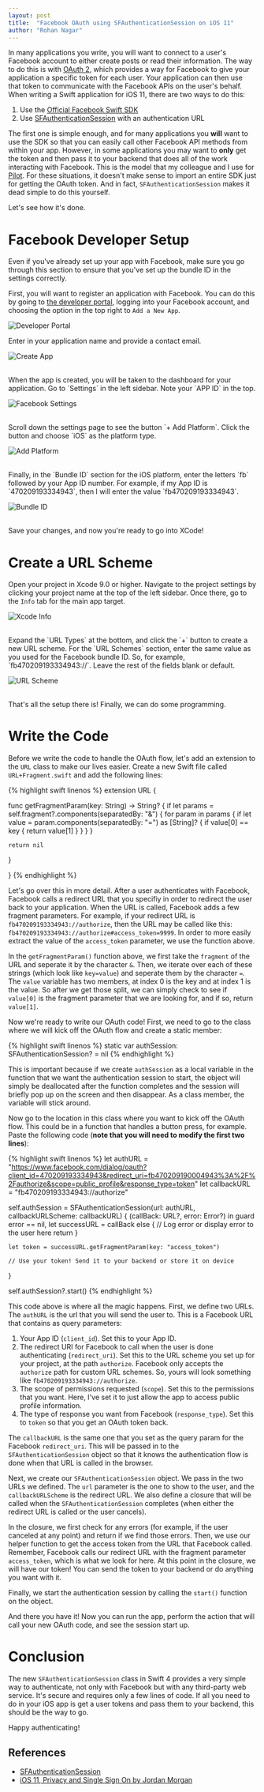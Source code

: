 ```yaml
---
layout: post
title:  "Facebook OAuth using SFAuthenticationSession on iOS 11"
author: "Rohan Nagar"
---
```


In many applications you write, you will want to connect to a user's Facebook account to either
create posts or read their information. The way to do this is with [OAuth 2](https://oauth.net/2/), which provides
a way for Facebook to give your application a specific token for each user. Your application can then
use that token to communicate with the Facebook APIs on the user's behalf. When writing a Swift application
for iOS 11, there are two ways to do this:

1. Use the [Official Facebook Swift SDK](https://developers.facebook.com/docs/swift/)
2. Use [SFAuthenticationSession](https://developer.apple.com/documentation/safariservices/sfauthenticationsession)
with an authentication URL

The first one is simple enough, and for many applications you **will** want to use the SDK so that you can
easily call other Facebook API methods from within your app. However, in some applications you may want
to **only** get the token and then pass it to your backend that does all of the work interacting with
Facebook. This is the model that my colleague and I use for [Pilot](https://github.com/SanctionCo/pilot-ios).
For these situations, it doesn't make sense to import an entire SDK just for getting the OAuth token. And in
fact, `SFAuthenticationSession` makes it dead simple to do this yourself.

Let's see how it's done.

# Facebook Developer Setup

Even if you've already set up your app with Facebook, make sure you go through this section to ensure that
you've set up the bundle ID in the settings correctly.

First, you will want to register an application with Facebook. You can do this by going to
[the developer portal](https://developers.facebook.com), logging into your Facebook account, and choosing
the option in the top right to `Add a New App`.

![Developer Portal](/assets/img/facebook-oauth/developer_portal.png)

Enter in your application name and provide a contact email.

![Create App](/assets/img/facebook-oauth/create_app.png)

<br>
When the app is created, you will be taken to the dashboard for your application. Go to `Settings` in the left
sidebar. Note your `APP ID` in the top.

![Facebook Settings](/assets/img/facebook-oauth/facebook_settings.png)

<br>
Scroll down the settings page to see the button `+ Add Platform`. Click the button and choose `iOS` as the platform
type.

![Add Platform](/assets/img/facebook-oauth/add_platform.png)

<br>
Finally, in the `Bundle ID` section for the iOS platform, enter the letters `fb` followed by your App ID number. For
example, if my App ID is `470209193334943`, then I will enter the value `fb470209193334943`.

![Bundle ID](/assets/img/facebook-oauth/bundle_id.png)

<br>
Save your changes, and now you're ready to go into XCode!

# Create a URL Scheme

Open your project in Xcode 9.0 or higher. Navigate to the project settings by clicking your project name
at the top of the left sidebar. Once there, go to the `Info` tab for the main app target.

![Xcode Info](/assets/img/facebook-oauth/xcode_info.png)

<br>
Expand the `URL Types` at the bottom, and click the `+` button to create a new URL scheme. For the `URL Schemes`
section, enter the same value as you used for the Facebook bundle ID. So, for example, `fb470209193334943://`.
Leave the rest of the fields blank or default.

![URL Scheme](/assets/img/facebook-oauth/url_scheme.png)

<br>
That's all the setup there is! Finally, we can do some programming.

# Write the Code

Before we write the code to handle the OAuth flow, let's add an extension to the `URL` class to make
our lives easier. Create a new Swift file called `URL+Fragment.swift` and add the following lines:

{% highlight swift  linenos %}
extension URL {

  func getFragmentParam(key: String) -> String? {
    if let params = self.fragment?.components(separatedBy: "&") {
      for param in params {
        if let value = param.components(separatedBy: "=") as [String]? {
          if value[0] == key {
            return value[1]
          }
        }
      }
    }
        
    return nil
  }

}
{% endhighlight %}

Let's go over this in more detail. After a user authenticates with Facebook, Facebook calls a redirect URL that you specifiy
in order to redirect the user back to your application. When the URL is called, Facebook adds a few
fragment parameters. For example, if your redirect URL is `fb470209193334943://authorize`,
then the URL may be called like this: `fb470209193334943://authorize#access_token=9999`.
In order to more easily extract the value of the `access_token` parameter, we use the function above.

In the `getFragmentParam()` function above, we first take the `fragment` of the URL and seperate it by the
character `&`. Then, we iterate over each of these strings (which look like `key=value`) and seperate them by
the character `=`. The `value` variable has two members, at index 0 is the key and at index 1 is the value.
So after we get those split, we can simply check to see if `value[0]` is the fragment parameter that we are
looking for, and if so, return `value[1]`.

Now we're ready to write our OAuth code! First, we need to go to the class where we will kick off the OAuth flow
and create a static member:

{% highlight swift  linenos %}
static var authSession: SFAuthenticationSession? = nil
{% endhighlight %}

This is important because if we create `authSession` as a local variable in the function that we want the
authentication session to start, the object will simply be deallocated after the function completes and the
session will briefly pop up on the screen and then disappear. As a class member, the variable will stick around.

Now go to the location in this class where you want to kick off the OAuth flow. This could be in a function
that handles a button press, for example. Paste the following code (**note that you will need to modify the first
two lines**):

{% highlight swift  linenos %}
let authURL = "https://www.facebook.com/dialog/oauth?client_id=470209193334943&redirect_uri=fb470209190004943%3A%2F%2Fauthorize&scope=public_profile&response_type=token"
let callbackURL = "fb470209193334943://authorize"

self.authSession = SFAuthenticationSession(url: authURL, callbackURLScheme: callbackURL) {
  (callBack: URL?, error: Error?) in
    guard error == nil, let successURL = callBack else {
      // Log error or display error to the user here
      return
    }

    let token = successURL.getFragmentParam(key: "access_token")

    // Use your token! Send it to your backend or store it on device
}

self.authSession?.start()
{% endhighlight %}

This code above is where all the magic happens. First, we define two URLs. The `authURL` is the url that
you will send the user to. This is a Facebook URL that contains as query parameters:

1. Your App ID (`client_id`). Set this to your App ID.
2. The redirect URI for Facebook to call when the user is done authenticating (`redirect_uri`). Set this to the
URL scheme you set up for your project, at the path `authorize`. Facebook only accepts the `authorize` path
for custom URL schemes. So, yours will look something like `fb470209193334943://authorize`.
3. The scope of permissions requested (`scope`). Set this to the permissions that you want. Here, I've set it to
just allow the app to access public profile information.
4. The type of response you want from Facebook (`response_type`). Set this to `token` so that you get an OAuth
token back.

The `callbackURL` is the same one that you set as the query param for the Facebook `redirect_uri`. This will
be passed in to the `SFAuthenticationSession` object so that it knows the authentication flow is done when
that URL is called in the browser.

Next, we create our `SFAuthenticationSession` object. We pass in the two URLs we defined. The `url` parameter is the
one to show to the user, and the `callbackURLScheme` is the redirect URL. We also define a closure that will be called
when the `SFAuthenticationSession` completes (when either the redirect URL is called or the user cancels).

In the closure, we first check for any errors (for example, if the user canceled at any point) and return if we find those
errors. Then, we use our helper function to get the access token from the URL that Facebook called. Remember, Facebook
calls our redirect URL with the fragment parameter `access_token`, which is what we look for here. At this point in
the closure, we will have our token! You can send the token to your backend or do anything you want with it.

Finally, we start the authentication session by calling the `start()` function on the object.

And there you have it! Now you can run the app, perform the action that will call your new OAuth code, and see the session
start up.

# Conclusion

The new `SFAuthenticationSession` class in Swift 4 provides a very simple way to authenticate,
not only with Facebook but with any third-party web service. It's secure and requires only a few
lines of code. If all you need to do in your iOS app is get a user tokens and pass them
to your backend, this should be the way to go.

Happy authenticating!

## References

- [SFAuthenticationSession](https://developer.apple.com/documentation/safariservices/sfauthenticationsession)
- [iOS 11, Privacy and Single Sign On by Jordan Morgan](https://medium.com/the-traveled-ios-developers-guide/ios-11-privacy-and-single-sign-on-6291687a2ccc)

